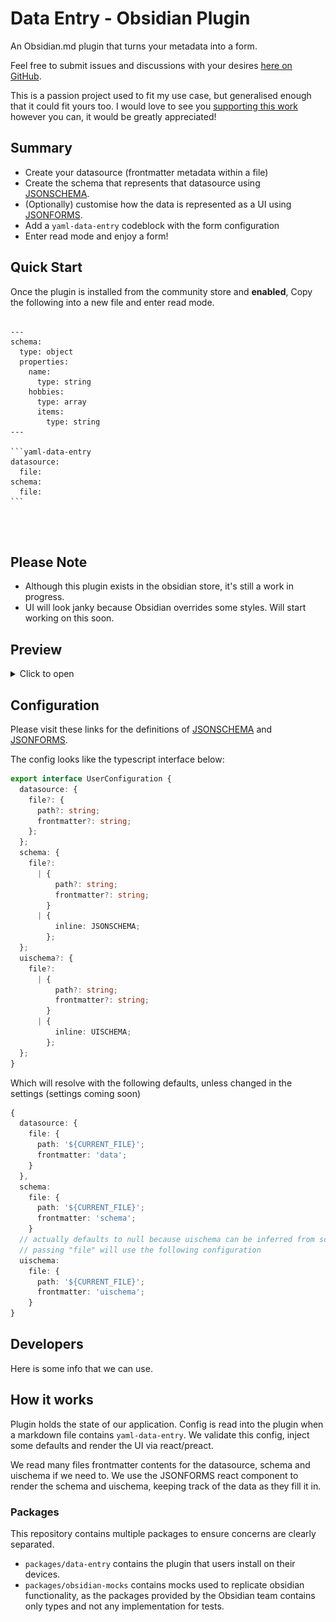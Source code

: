# Data Entry - Obsidian Plugin

An Obsidian.md plugin that turns your metadata into a form.

Feel free to submit issues and discussions with your desires [here on GitHub](https://github.com/waynevanson/data-entry-obsidian-plugin/issues/new).

This is a passion project used to fit my use case, but generalised enough that it could fit yours too. I would love to see you [supporting this work](https://github.com/sponsors/waynevanson) however you can, it would be greatly appreciated!

## Summary

- Create your datasource (frontmatter metadata within a file)
- Create the schema that represents that datasource using [JSONSCHEMA](https://json-schema.org/specification.html).
- (Optionally) customise how the data is represented as a UI using [JSONFORMS](https://jsonforms.io/docs#how-does-it-work).
- Add a `yaml-data-entry` codeblock with the form configuration
- Enter read mode and enjoy a form!

## Quick Start

Once the plugin is installed from the community store and **enabled**,
Copy the following into a new file and enter read mode.

<pre>
<code>
---
schema:
  type: object
  properties:
    name:
      type: string
    hobbies:
      type: array
      items:
        type: string
---

```yaml-data-entry
datasource:
  file:
schema:
  file:
```



</code></pre>

## Please Note

- Although this plugin exists in the obsidian store, it's still a work in progress.
- UI will look janky because Obsidian overrides some styles. Will start working on this soon.

## Preview

<details>
<summary>Click to open</summary>

![](./assets/mobile-data.png)
![](./assets/mobile.png)
![](./assets/tablet.png)
![](./assets/desktop.png)

</details>

## Configuration

Please visit these links for the definitions of [JSONSCHEMA](https://json-schema.org/specification.html) and [JSONFORMS](https://jsonforms.io/docs#how-does-it-work).

The config looks like the typescript interface below:

```typescript
export interface UserConfiguration {
  datasource: {
    file?: {
      path?: string;
      frontmatter?: string;
    };
  };
  schema: {
    file?:
      | {
          path?: string;
          frontmatter?: string;
        }
      | {
          inline: JSONSCHEMA;
        };
  };
  uischema?: {
    file?:
      | {
          path?: string;
          frontmatter?: string;
        }
      | {
          inline: UISCHEMA;
        };
  };
}
```

Which will resolve with the following defaults, unless changed in the settings (settings coming soon)

```typescript
{
  datasource: {
    file: {
      path: '${CURRENT_FILE}';
      frontmatter: 'data';
    }
  },
  schema:
    file: {
      path: '${CURRENT_FILE}';
      frontmatter: 'schema';
    }
  // actually defaults to null because uischema can be inferred from schema.
  // passing "file" will use the following configuration
  uischema:
    file: {
      path: '${CURRENT_FILE}';
      frontmatter: 'uischema';
    }
}
```

## Developers

Here is some info that we can use.

## How it works

Plugin holds the state of our application.
Config is read into the plugin when a markdown file contains `yaml-data-entry`.
We validate this config, inject some defaults and render the UI via react/preact.

We read many files frontmatter contents for the datasource, schema and uischema if we need to.
We use the JSONFORMS react component to render the schema and uischema, keeping track of the data as they fill it in.

### Packages

This repository contains multiple packages to ensure concerns are clearly separated.

- `packages/data-entry` contains the plugin that users install on their devices.
- `packages/obsidian-mocks` contains mocks used to replicate obsidian functionality, as the packages provided by the Obsidian team contains only types and not any implementation for tests.
